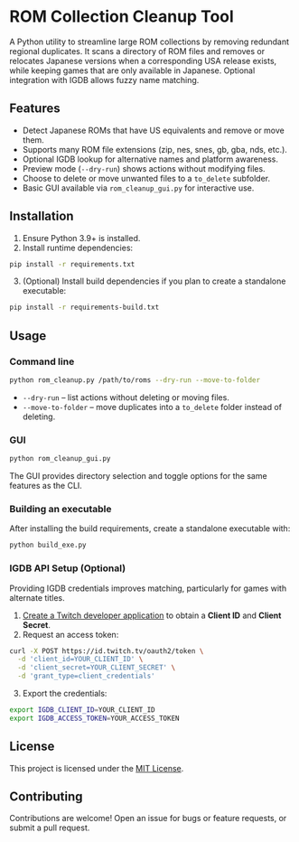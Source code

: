 # ROM Collection Cleanup Tool

A Python utility to streamline large ROM collections by removing redundant regional duplicates. It scans a directory of ROM files and removes or relocates Japanese versions when a corresponding USA release exists, while keeping games that are only available in Japanese. Optional integration with IGDB allows fuzzy name matching.

## Features
- Detect Japanese ROMs that have US equivalents and remove or move them.
- Supports many ROM file extensions (zip, nes, snes, gb, gba, nds, etc.).
- Optional IGDB lookup for alternative names and platform awareness.
- Preview mode (`--dry-run`) shows actions without modifying files.
- Choose to delete or move unwanted files to a `to_delete` subfolder.
- Basic GUI available via `rom_cleanup_gui.py` for interactive use.

## Installation
1. Ensure Python 3.9+ is installed.
2. Install runtime dependencies:

```bash
pip install -r requirements.txt
```

3. (Optional) Install build dependencies if you plan to create a standalone executable:

```bash
pip install -r requirements-build.txt
```

## Usage

### Command line

```bash
python rom_cleanup.py /path/to/roms --dry-run --move-to-folder
```

- `--dry-run` – list actions without deleting or moving files.
- `--move-to-folder` – move duplicates into a `to_delete` folder instead of deleting.

### GUI

```bash
python rom_cleanup_gui.py
```

The GUI provides directory selection and toggle options for the same features as the CLI.

### Building an executable

After installing the build requirements, create a standalone executable with:

```bash
python build_exe.py
```

### IGDB API Setup (Optional)

Providing IGDB credentials improves matching, particularly for games with alternate titles.

1. [Create a Twitch developer application](https://dev.twitch.tv/console) to obtain a **Client ID** and **Client Secret**.
2. Request an access token:

```bash
curl -X POST https://id.twitch.tv/oauth2/token \
  -d 'client_id=YOUR_CLIENT_ID' \
  -d 'client_secret=YOUR_CLIENT_SECRET' \
  -d 'grant_type=client_credentials'
```

3. Export the credentials:

```bash
export IGDB_CLIENT_ID=YOUR_CLIENT_ID
export IGDB_ACCESS_TOKEN=YOUR_ACCESS_TOKEN
```

## License
This project is licensed under the [MIT License](https://opensource.org/licenses/MIT).

## Contributing
Contributions are welcome! Open an issue for bugs or feature requests, or submit a pull request.

